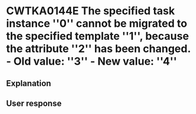 # CWTKA0144E The specified task instance ''0'' cannot be migrated to the specified template ''1'', because the attribute ''2'' has been changed. - Old value: ''3''                            - New value: ''4''

## Explanation

## User response